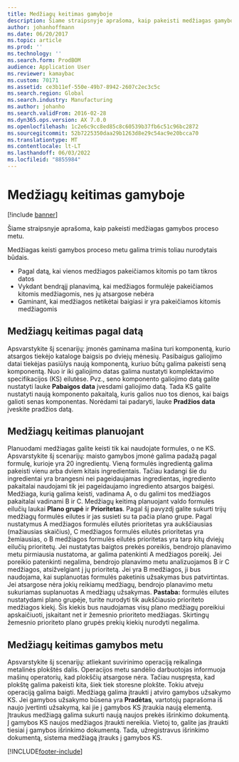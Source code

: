 ```yaml
---
title: Medžiagų keitimas gamyboje
description: Šiame straipsnyje aprašoma, kaip pakeisti medžiagas gamybos proceso metu.
author: johanhoffmann
ms.date: 06/20/2017
ms.topic: article
ms.prod: ''
ms.technology: ''
ms.search.form: ProdBOM
audience: Application User
ms.reviewer: kamaybac
ms.custom: 70171
ms.assetid: ce3b11ef-550e-49b7-8942-2607c2ec3c5c
ms.search.region: Global
ms.search.industry: Manufacturing
ms.author: johanho
ms.search.validFrom: 2016-02-28
ms.dyn365.ops.version: AX 7.0.0
ms.openlocfilehash: 1c2e6c9cc8ed85c8c60539b37fb6c51c96bc2872
ms.sourcegitcommit: 52b7225350daa29b1263d8e29c54ac9e20bcca70
ms.translationtype: MT
ms.contentlocale: lt-LT
ms.lasthandoff: 06/03/2022
ms.locfileid: "8855984"
---
```

# <a name="material-substitution-in-manufacturing"></a>Medžiagų keitimas gamyboje

[!include [banner](../includes/banner.md)]

Šiame straipsnyje aprašoma, kaip pakeisti medžiagas gamybos proceso metu. 

Medžiagas keisti gamybos proceso metu galima trimis toliau nurodytais būdais.

-   Pagal datą, kai vienos medžiagos pakeičiamos kitomis po tam tikros datos
-   Vykdant bendrąjį planavimą, kai medžiagos formulėje pakeičiamos kitomis medžiagomis, nes jų atsargose nebėra
-   Gaminant, kai medžiagos netikėtai baigiasi ir yra pakeičiamos kitomis medžiagomis

## <a name="substituting-material-by-date"></a>Medžiagų keitimas pagal datą
Apsvarstykite šį scenarijų: įmonės gaminama mašina turi komponentą, kurio atsargos tiekėjo kataloge baigsis po dviejų mėnesių. Pasibaigus galiojimo datai tiekėjas pasiūlys naują komponentą, kuriuo būtų galima pakeisti seną komponentą. Nuo ir iki galiojimo datas galima nustatyti komplektavimo specifikacijos (KS) eilutėse. Pvz., seno komponento galiojimo datą galite nustatyti lauke **Pabaigos data** įvesdami galiojimo datą. Tada KS galite nustatyti naują komponento pakaitalą, kuris galios nuo tos dienos, kai baigs galioti senas komponentas. Norėdami tai padaryti, lauke **Pradžios data** įveskite pradžios datą.

## <a name="substituting-material-by-planning"></a>Medžiagų keitimas planuojant
Planuodami medžiagas galite keisti tik kai naudojate formules, o ne KS. Apsvarstykite šį scenarijų: maisto gamybos įmonė galima padažą pagal formulę, kurioje yra 20 ingredientų. Vieną formulės ingredientą galima pakeisti vienu arba dviem kitais ingredientais. Tačiau kadangi šie du ingredientai yra brangesni nei pageidaujamas ingredientas, ingrediento pakaitalai naudojami tik jei pageidaujamo ingrediento atsargos baigėsi. Medžiaga, kurią galima keisti, vadinama A, o du galimi tos medžiagos pakaitalai vadinami B ir C. Medžiagų keitimą planuojant valdo formulės eilučių laukai **Plano grupė** ir **Prioritetas**. Pagal šį pavyzdį galite sukurti trijų medžiagų formulės eilutes ir jas susieti su ta pačia plano grupe. Pagal nustatymus A medžiagos formulės eilutės prioritetas yra aukščiausias (mažiausias skaičius), C medžiagos formulės eilutės prioritetas yra žemiausias, o B medžiagos formulės eilutės prioritetas yra tarp kitų dviejų eilučių prioritetų. Jei nustatytas baigtos prekės poreikis, bendrojo planavimo metu pirmiausia nustatoma, ar galima patenkinti A medžiagos poreikį. Jei poreikio patenkinti negalima, bendrojo planavimo metu analizuojamos B ir C medžiagos, atsižvelgiant į jų prioritetą. Jei yra B medžiagos, ji bus naudojama, kai suplanuotas formulės paketinis užsakymas bus patvirtintas. Jei atsargose nėra jokių reikiamų medžiagų, bendrojo planavimo metu sukuriamas suplanuotas A medžiagų užsakymas. **Pastaba:** formulės eilutes nustatydami plano grupėje, turite nurodyti tik aukščiausio prioriteto medžiagos kiekį. Šis kiekis bus naudojamas visų plano medžiagų poreikiui apskaičiuoti, įskaitant net ir žemesnio prioriteto medžiagas. Skirtingų žemesnio prioriteto plano grupės prekių kiekių nurodyti negalima.

## <a name="substituting-material-during-production"></a>Medžiagų keitimas gamybos metu
Apsvarstykite šį scenarijų: atliekant suvirinimo operaciją reikalinga metalinės plokštės dalis. Operacijos metu sandėlio darbuotojas informuoja mašinų operatorių, kad plokščių atsargose nėra. Tačiau nuspręsta, kad plokštę galima pakeisti kita, šiek tiek storesne plokšte. Tokiu atveju operaciją galima baigti. Medžiagą galima įtraukti į atviro gamybos užsakymo KS. Jei gamybos užsakymo būsena yra **Pradėtas**, vartotojų paprašoma iš naujo įvertinti užsakymą, kai jie į gamybos KS įtraukia naują elementą. Įtraukus medžiagą galima sukurti naują naujos prekės išrinkimo dokumentą. Į gamybos KS naujos medžiagos įtraukti nereikia. Vietoj to, galite jas įtraukti tiesiai į gamybos išrinkimo dokumentą. Tada, užregistravus išrinkimo dokumentą, sistema medžiagą įtrauks į gamybos KS.





[!INCLUDE[footer-include](../../includes/footer-banner.md)]